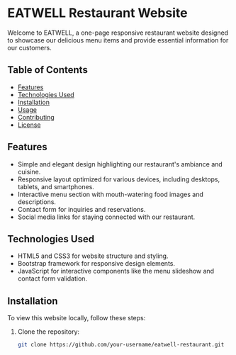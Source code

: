 # EATWELL Restaurant Website

Welcome to EATWELL, a one-page responsive restaurant website designed to showcase our delicious menu items and provide essential information for our customers.

## Table of Contents

- [Features](#features)
- [Technologies Used](#technologies-used)
- [Installation](#installation)
- [Usage](#usage)
- [Contributing](#contributing)
- [License](#license)

## Features

- Simple and elegant design highlighting our restaurant's ambiance and cuisine.
- Responsive layout optimized for various devices, including desktops, tablets, and smartphones.
- Interactive menu section with mouth-watering food images and descriptions.
- Contact form for inquiries and reservations.
- Social media links for staying connected with our restaurant.

## Technologies Used

- HTML5 and CSS3 for website structure and styling.
- Bootstrap framework for responsive design elements.
- JavaScript for interactive components like the menu slideshow and contact form validation.

## Installation

To view this website locally, follow these steps:

1. Clone the repository:

   ```bash
   git clone https://github.com/your-username/eatwell-restaurant.git
